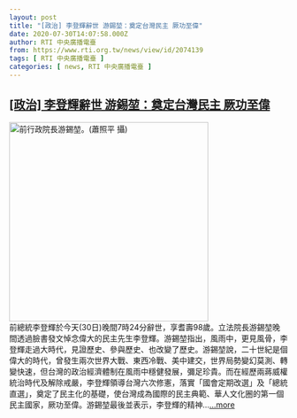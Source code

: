 ```yaml
---
layout: post
title: "[政治] 李登輝辭世 游錫堃：奠定台灣民主 厥功至偉"
date: 2020-07-30T14:07:58.000Z
author: RTI 中央廣播電臺
from: https://www.rti.org.tw/news/view/id/2074139
tags: [ RTI 中央廣播電臺 ]
categories: [ news, RTI 中央廣播電臺 ]
---
```

<!--1596118078000-->
[[政治] 李登輝辭世 游錫堃：奠定台灣民主 厥功至偉](https://www.rti.org.tw/news/view/id/2074139)
------

<div>
<img src="https://static.rti.org.tw/assets/thumbnails/2018/03/16/150502382499868.jpg" width="360" alt="前行政院長游錫堃。(蕭照平 攝)" title="前行政院長游錫堃。(蕭照平 攝)"><br>前總統李登輝於今天(30日)晚間7時24分辭世，享耆壽98歲。立法院長游錫堃晚間透過臉書發文悼念偉大的民主先生李登輝。游錫堃指出，風雨中，更見風骨，李登輝走過大時代，見證歷史、參與歷史、也改變了歷史。游錫堃說，二十世紀是個偉大的時代，曾發生兩次世界大戰、東西冷戰、美中建交，世界局勢變幻莫測、轉變快速，但台灣的政治經濟體制在風雨中穩健發展，彌足珍貴。而在經歷兩蔣威權統治時代及解除戒嚴，李登輝領導台灣六次修憲，落實「國會定期改選」及「總統直選」，奠定了民主化的基礎，使台灣成為國際的民主典範、華人文化圈的第一個民主國家，厥功至偉。游錫堃最後並表示，李登輝的精神...<a target="_blank" href="https://www.rti.org.tw/news/view/id/2074139">...more</a>
</div>
